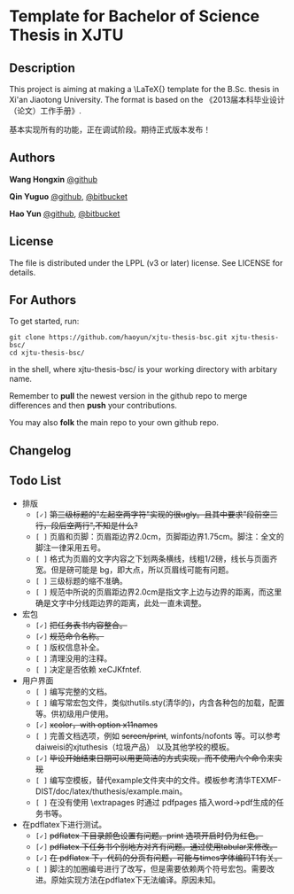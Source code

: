 Template for Bachelor of Science Thesis in XJTU
======

Description
------

This project is aiming at making a \LaTeX{} template for the B.Sc. thesis in Xi'an Jiaotong University. The format is based on the 《2013届本科毕业设计（论文）工作手册》.

基本实现所有的功能，正在调试阶段。期待正式版本发布！

Authors
------
**Wang Hongxin** [@github](https://github.com/wanghongxin)

**Qin Yuguo** [@github](https://github.com/FireUponSKy), [@bitbucket](https://bitbucket.org/FireUponSky)

**Hao Yun** [@github](https://github.com/haoyun), [@bitbucket](https://bitbucket.org/haoyun)

License
------
The file is distributed under the LPPL (v3 or later) license. See LICENSE for details.

For Authors
------
To get started, run:

    git clone https://github.com/haoyun/xjtu-thesis-bsc.git xjtu-thesis-bsc/
    cd xjtu-thesis-bsc/

in the shell, where xjtu-thesis-bsc/ is your working directory with arbitary name.

Remember to **pull** the newest version in the github repo to merge differences and then **push** your contributions.

You may also **folk** the main repo to your own github repo.

Changelog
------

Todo List
-----
* 排版
  * `[✓]` ~~第三级标题的"左起空两字符"实现的很ugly。且其中要求"段前空三行，段后空两行",不知是什么?~~
  * `[ ]` 页眉和页脚：页眉距边界2.0cm，页脚距边界1.75cm。脚注：全文的脚注一律采用五号。
  * `[ ]` 格式为页眉的文字内容之下划两条横线，线粗1/2磅，线长与页面齐宽。但是磅可能是 bg，即大点，所以页眉线可能有问题。
  * `[ ]` 三级标题的缩不准确。
  * `[ ]` 规范中所说的页眉距边界2.0cm是指文字上边与边界的距离，而这里确是文字中分线距边界的距离，此处一直未调整。
* 宏包
  * `[✓]` ~~把任务表书内容整合。~~ 
  * `[✓]` ~~规范命令名称。~~
  * `[ ]` 版权信息补全。
  * `[ ]` 清理没用的注释。
  * `[ ]` 决定是否依赖 xeCJKfntef.
* 用户界面
  * `[ ]` 编写完整的文档。
  * `[ ]` 编写常宏包文件，类似thutils.sty(清华的)，内含各种包的加载，配置等。供初级用户使用。
  * `[✓]` ~~xcolor，with option x11names~~
  * `[ ]` 完善文档选项，例如 ~~screen/print~~, winfonts/nofonts 等。可以参考 daiweisi的xjtuthesis（垃圾产品） 以及其他学校的模板。
  * `[✓]` ~~毕设开始结束日期可以用更简洁的方式实现，而不使用六个命令来实现~~
  * `[ ]` 编写空模板，替代example文件夹中的文件。模板参考清华TEXMF-DIST/doc/latex/thuthesis/example.main。
  * `[ ]` 在没有使用 \extrapages 时通过 pdfpages 插入word->pdf生成的任务书等。
* 在pdflatex下进行测试。
  * `[✓]` ~~pdflatex 下目录颜色设置有问题。print 选项开启时仍为红色。~~
  * `[✓]` ~~pdflatex 下任务书个别地方对齐有问题。通过使用tabular来修改。~~
  * `[✓]` ~~在 pdflatex 下，代码的分页有问题，可能与times字体编码T1有关。~~
  * `[ ]` 脚注的加圈编号进行了改写，但是需要依赖两个符号宏包。需要改进。原始实现方法在pdflatex下无法编译。原因未知。








